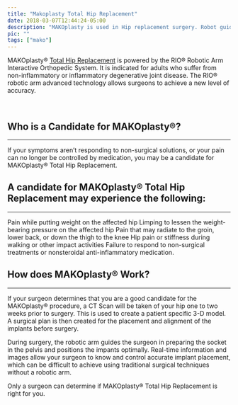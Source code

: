 ```yaml
---
title: "Makoplasty Total Hip Replacement"
date: 2018-03-07T12:44:24-05:00
description: "MAKOplasty is used in Hip replacement surgery. Robot guidance is used to perfect surgical technique and extend implant longevity, improving patient outcomes"
pic: ""
tags: ["mako"]
---
```


MAKOplasty&reg; [Total Hip Replacement](https://patients.stryker.com/hip-replacement/procedures/mako-robotic-arm-assisted) is powered by the RIO&reg; Robotic Arm Interactive Orthopedic System. It is indicated for adults who suffer from non-inflammatory or inflammatory degenerative joint disease. The RIO&reg; robotic arm advanced technology allows surgeons to achieve a new level of accuracy.

<br>

## Who is a Candidate for MAKOplasty&reg;?
<hr>
If your symptoms aren’t responding to non-surgical solutions, or your pain can no longer be controlled by medication, you may be a candidate for MAKOplasty&reg; Total Hip Replacement.

<br>

## A candidate for MAKOplasty&reg; Total Hip Replacement may experience the following:
<hr>
Pain while putting weight on the affected hip
Limping to lessen the weight-bearing pressure on the affected hip
Pain that may radiate to the groin, lower back, or down the thigh to the knee
Hip pain or stiffness during walking or other impact activities
Failure to respond to non-surgical treatments or nonsteroidal anti-inflammatory medication.

<br>

## How does MAKOplasty&reg; Work?
<hr>
If your surgeon determines that you are a good candidate for the MAKOplasty&reg; procedure, a CT Scan will be taken of your hip one to two weeks prior to surgery. This is used to create a patient specific 3-D model. A surgical plan is then created for the placement and alignment of the implants before surgery.

During surgery, the robotic arm guides the surgeon in preparing the socket in the pelvis and positions the impants optimally. Real-time information and images allow your surgeon to know and control accurate implant placement, which can be difficult to achieve using traditional surgical techniques without a robotic arm.

Only a surgeon can determine if MAKOplasty&reg; Total Hip Replacement is right for you.

